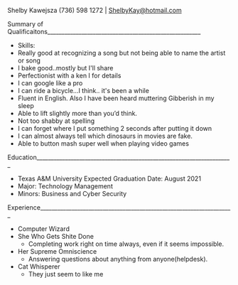 Shelby Kawejsza
(736) 598 1272 | ShelbyKay@hotmail.com

Summary of Qualificaitons______________________________________________________
* Skills:
* Really good at recognizing a song but not being able to name the artist or song
* I bake good..mostly but I'll share
* Perfectionist with a ken I for details
* I can google like a pro
* I can ride a bicycle...I think.. it's been a while
* Fluent in English. Also I have been heard muttering Gibberish in my sleep
* Able to lift slightly more than you’d think.
* Not too shabby at spelling
* I can forget where I put something 2 seconds after putting it down
* I can almost always tell which dinosaurs in movies are fake.
* Able to button mash super well when playing video games

Education_____________________________________________________________________ 
* Texas A&M University			 Expected Graduation Date: August 2021
* Major: Technology Management
* Minors: Business and Cyber Security
 
Experience____________________________________________________________________
* Computer Wizard                                        	
* She Who Gets Shite Done
	* Completing work right on time always, even if it seems impossible.
* Her Supreme Omniscience
	* Answering questions about anything from anyone(helpdesk).
* Cat Whisperer
	* They just seem to like me

	
